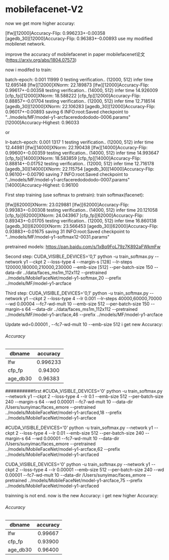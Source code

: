 # mobilefacenet-V2

now we get more higher accuray:


[lfw][12000]Accuracy-Flip: 0.996233+-0.00358  
[agedb_30][12000]Accuracy-Flip: 0.96383+-0.00893 use my modified mobilenet network.


improve the accuracy of mobilefacenet 
in paper mobilefacenet论文(https://arxiv.org/abs/1804.07573) 

now i modifed to train:

batch-epoch: 0.001 11999 0
testing verification..
(12000, 512)
infer time 12.695148
[lfw][12000]XNorm: 22.189873
[lfw][12000]Accuracy-Flip: 0.99617+-0.00358
testing verification..
(14000, 512)
infer time 14.926009
[cfp_fp][12000]XNorm: 18.588222
[cfp_fp][12000]Accuracy-Flip: 0.88857+-0.01704
testing verification..
(12000, 512)
infer time 12.718514
[agedb_30][12000]XNorm: 22.106283
[agedb_30][12000]Accuracy-Flip: 0.96017+-0.00893
saving 6
INFO:root:Saved checkpoint to "../models/MF/model-y1-arcfaceredodododo-0006.params"
[12000]Accuracy-Highest: 0.96033

or

lr-batch-epoch: 0.001 1317 1
testing verification..
(12000, 512)
infer time 12.44981
[lfw][14000]XNorm: 22.190438
[lfw][14000]Accuracy-Flip: 0.99600+-0.00359
testing verification..
(14000, 512)
infer time 14.993647
[cfp_fp][14000]XNorm: 18.583859
[cfp_fp][14000]Accuracy-Flip: 0.88814+-0.01752
testing verification..
(12000, 512)
infer time 12.716178
[agedb_30][14000]XNorm: 22.115754
[agedb_30][14000]Accuracy-Flip: 0.96100+-0.00790
saving 7
INFO:root:Saved checkpoint to "../models/MF/model-y1-arcfaceredodododo-0007.params"
[14000]Accuracy-Highest: 0.96100

First step training (use softmax to pretrain): 
train softmax(facenet):

[lfw][62000]XNorm: 23.029881
[lfw][62000]Accuracy-Flip: 0.99383+-0.00308
testing verification..
(14000, 512)
infer time 20.121058
[cfp_fp][62000]XNorm: 24.043967
[cfp_fp][62000]Accuracy-Flip: 0.89343+-0.01705
testing verification..
(12000, 512)
infer time 16.860138
[agedb_30][62000]XNorm: 23.566453
[agedb_30][62000]Accuracy-Flip: 0.93883+-0.01675
saving 31
INFO:root:Saved checkpoint to "../models/MF/model-y1-softmax12-0031.params"


pretrained models:
https://pan.baidu.com/s/1xBq9FoL79z7K892aFWkmFw


Second step:
CUDA_VISIBLE_DEVICES='0,1' python -u train_softmax.py --network y1 --ckpt 2 --loss-type 4 --margin-s [128] --lr-steps 120000,180000,210000,230000 --emb-size [512] --per-batch-size 150 --data-dir ../data/faces_ms1m_112x112 --pretrained ../models/MobileFaceNet/model-y1-softmax,20 --prefix ../models/MF/model-y1-arcface

Third step:
CUDA_VISIBLE_DEVICES='0,1' python -u train_softmax.py --network y1 --ckpt 2 --loss-type 4  --lr 0.001 --lr-steps 40000,60000,70000 --wd 0.00004 --fc7-wd-mult 10 --emb-size 512 --per-batch-size 150 --margin-s 64 --data-dir ../data/faces_ms1m_112x112 --pretrained ../models/MF/model-y1-arcface,46 --prefix ../models/MF/model-y1-arcface

Update wd=0.00001 , --fc7-wd-mult 10 --emb-size 512
i get new Accuracy:
###### Accuracy
| dbname | accuracy |
| ----- |:-----:|
| lfw |0.996233|
| cfp_fp |0.94300|
| age_db30 |0.96383|


##########first
#CUDA_VISIBLE_DEVICES='0' python -u train_softmax.py --network y1 --ckpt 2 --loss-type 4   --lr 0.1 --emb-size 512 --per-batch-size 240 --margin-s 64 --wd 0.00001 --fc7-wd-mult 10 --data-dir /Users/sunyimac/faces_emore --pretrained ../models/MobileFaceNet/model-y1-arcfaced,18 --prefix ../models/MobileFaceNet/model-y1-arcface

#CUDA_VISIBLE_DEVICES='0' python -u train_softmax.py --network y1 --ckpt 2 --loss-type 4   --lr 0.01 --emb-size 512 --per-batch-size 240 --margin-s 64 --wd 0.00001 --fc7-wd-mult 10 --data-dir /Users/sunyimac/faces_emore --pretrained ../models/MobileFaceNet/model-y1-arcface,62 --prefix ../models/MobileFaceNet/model-y1-arcfaced

CUDA_VISIBLE_DEVICES='0' python -u train_softmax.py --network y1 --ckpt 2 --loss-type 4   --lr 0.00001 --emb-size 512 --per-batch-size 240  --wd 0.00001 --fc7-wd-mult 10 --data-dir /Users/sunyimac/faces_emore --pretrained ../models/MobileFaceNet/model-y1-arcface,75 --prefix ../models/MobileFaceNet/model-y1-arcfaced

trainning is not end. now is the new Accuracy:
i get new higher Accuracy:
###### Accuracy
| dbname | accuracy |
| ----- |:-----:|
| lfw |0.99667|
| cfp_fp |0.93900|
| age_db30 |0.96400|

